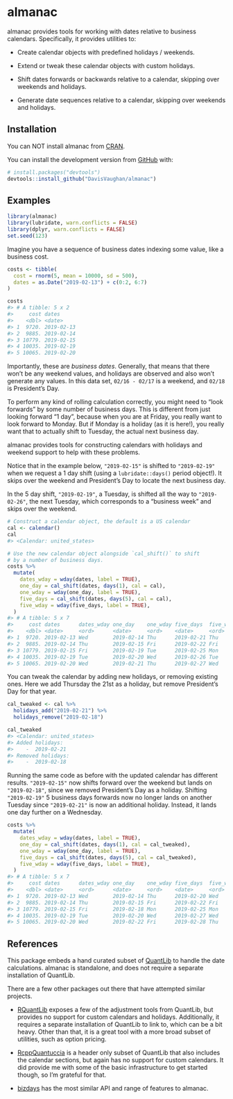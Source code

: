 
<!-- README.md is generated from README.Rmd. Please edit that file -->

# almanac

<!-- badges: start -->

<!-- badges: end -->

almanac provides tools for working with dates relative to business
calendars. Specifically, it provides utilities to:

  - Create calendar objects with predefined holidays / weekends.

  - Extend or tweak these calendar objects with custom holidays.

  - Shift dates forwards or backwards relative to a calendar, skipping
    over weekends and holidays.

  - Generate date sequences relative to a calendar, skipping over
    weekends and holidays.

## Installation

You can NOT install almanac from [CRAN](https://CRAN.R-project.org).

You can install the development version from
[GitHub](https://github.com/) with:

``` r
# install.packages("devtools")
devtools::install_github("DavisVaughan/almanac")
```

## Examples

``` r
library(almanac)
library(lubridate, warn.conflicts = FALSE)
library(dplyr, warn.conflicts = FALSE)
set.seed(123)
```

Imagine you have a sequence of business dates indexing some value, like
a business cost.

``` r
costs <- tibble(
  cost = rnorm(5, mean = 10000, sd = 500),
  dates = as.Date("2019-02-13") + c(0:2, 6:7)
)

costs
#> # A tibble: 5 x 2
#>     cost dates     
#>    <dbl> <date>    
#> 1  9720. 2019-02-13
#> 2  9885. 2019-02-14
#> 3 10779. 2019-02-15
#> 4 10035. 2019-02-19
#> 5 10065. 2019-02-20
```

Importantly, these are *business dates*. Generally, that means that
there won’t be any weekend values, and holidays are observed and also
won’t generate any values. In this data set, `02/16 - 02/17` is a
weekend, and `02/18` is President’s Day.

To perform any kind of rolling calculation correctly, you might need to
“look forwards” by some number of business days. This is different
from just looking forward “1 day”, because when you are at Friday, you
really want to look forward to Monday. But if Monday is a holiday (as it
is here\!), you really want that to actually shift to Tuesday, the
actual next business day.

almanac provides tools for constructing calendars with holidays and
weekend support to help with these problems.

Notice that in the example below, `"2019-02-15"` is shifted to
`"2019-02-19"` when we request a 1 day shift (using a
`lubridate::days()` period object\!). It skips over the weekend and
President’s Day to locate the next business day.

In the 5 day shift, `"2019-02-19"`, a Tuesday, is shifted all the way to
`"2019-02-26"`, the next Tuesday, which corresponds to a “business week”
and skips over the weekend.

``` r
# Construct a calendar object, the default is a US calendar
cal <- calendar()
cal
#> <Calendar: united_states>

# Use the new calendar object alongside `cal_shift()` to shift 
# by a number of business days.
costs %>%
  mutate(
    dates_wday = wday(dates, label = TRUE),
    one_day = cal_shift(dates, days(1), cal = cal),
    one_wday = wday(one_day, label = TRUE),
    five_days = cal_shift(dates, days(5), cal = cal),
    five_wday = wday(five_days, label = TRUE),
  )
#> # A tibble: 5 x 7
#>     cost dates      dates_wday one_day    one_wday five_days  five_wday
#>    <dbl> <date>     <ord>      <date>     <ord>    <date>     <ord>    
#> 1  9720. 2019-02-13 Wed        2019-02-14 Thu      2019-02-21 Thu      
#> 2  9885. 2019-02-14 Thu        2019-02-15 Fri      2019-02-22 Fri      
#> 3 10779. 2019-02-15 Fri        2019-02-19 Tue      2019-02-25 Mon      
#> 4 10035. 2019-02-19 Tue        2019-02-20 Wed      2019-02-26 Tue      
#> 5 10065. 2019-02-20 Wed        2019-02-21 Thu      2019-02-27 Wed
```

You can tweak the calendar by adding new holidays, or removing existing
ones. Here we add Thursday the 21st as a holiday, but remove President’s
Day for that year.

``` r
cal_tweaked <- cal %>%
  holidays_add("2019-02-21") %>%
  holidays_remove("2019-02-18")

cal_tweaked
#> <Calendar: united_states>
#> Added holidays: 
#>    -  2019-02-21
#> Removed holidays: 
#>    -  2019-02-18
```

Running the same code as before with the updated calendar has different
results. `"2019-02-15"` now shifts forward over the weekend but lands on
`"2019-02-18"`, since we removed President’s Day as a holiday. Shifting
`"2019-02-19"` 5 business days forwards now no longer lands on another
Tuesday since `"2019-02-21"` is now an additional holiday. Instead, it
lands one day further on a Wednesday.

``` r
costs %>%
  mutate(
    dates_wday = wday(dates, label = TRUE),
    one_day = cal_shift(dates, days(1), cal = cal_tweaked),
    one_wday = wday(one_day, label = TRUE),
    five_days = cal_shift(dates, days(5), cal = cal_tweaked),
    five_wday = wday(five_days, label = TRUE),
  )
#> # A tibble: 5 x 7
#>     cost dates      dates_wday one_day    one_wday five_days  five_wday
#>    <dbl> <date>     <ord>      <date>     <ord>    <date>     <ord>    
#> 1  9720. 2019-02-13 Wed        2019-02-14 Thu      2019-02-20 Wed      
#> 2  9885. 2019-02-14 Thu        2019-02-15 Fri      2019-02-22 Fri      
#> 3 10779. 2019-02-15 Fri        2019-02-18 Mon      2019-02-25 Mon      
#> 4 10035. 2019-02-19 Tue        2019-02-20 Wed      2019-02-27 Wed      
#> 5 10065. 2019-02-20 Wed        2019-02-22 Fri      2019-02-28 Thu
```

## References

This package embeds a hand curated subset of
[QuantLib](https://github.com/lballabio/QuantLib) to handle the date
calculations. almanac is standalone, and does not require a separate
installation of QuantLib.

There are a few other packages out there that have attempted similar
projects.

  - [RQuantLib](https://github.com/eddelbuettel/rquantlib) exposes a few
    of the adjustment tools from QuantLib, but provides no support for
    custom calendars and holidays. Additionally, it requires a separate
    installation of QuantLib to link to, which can be a bit heavy. Other
    than that, it is a great tool with a more broad subset of utilities,
    such as option pricing.

  - [RcppQuantuccia](https://github.com/eddelbuettel/rcppquantuccia) is
    a header only subset of QuantLib that also includes the calendar
    sections, but again has no support for custom calendars. It did
    provide me with some of the basic infrastructure to get started
    though, so I’m grateful for that.

  - [bizdays](https://github.com/wilsonfreitas/R-bizdays) has the most
    similar API and range of features to almanac.
